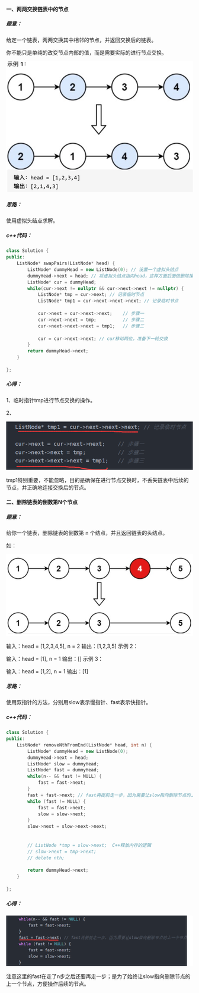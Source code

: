 #### 一、两两交换链表中的节点

##### 题意：

给定一个链表，两两交换其中相邻的节点，并返回交换后的链表。

你不能只是单纯的改变节点内部的值，而是需要实际的进行节点交换。

![1689131023003](.\images\1689131023003.png)

##### 思路：

使用虚拟头结点求解。

##### c++代码：

```c++
class Solution {
public:
    ListNode* swapPairs(ListNode* head) {
        ListNode* dummyHead = new ListNode(0); // 设置一个虚拟头结点
        dummyHead->next = head; // 将虚拟头结点指向head，这样方面后面做删除操作
        ListNode* cur = dummyHead;
        while(cur->next != nullptr && cur->next->next != nullptr) {
            ListNode* tmp = cur->next; // 记录临时节点
            ListNode* tmp1 = cur->next->next->next; // 记录临时节点

            cur->next = cur->next->next;    // 步骤一
            cur->next->next = tmp;          // 步骤二
            cur->next->next->next = tmp1;   // 步骤三
     
            cur = cur->next->next; // cur移动两位，准备下一轮交换
        }
        return dummyHead->next;
    }

};
```

##### 心得：

1、临时指针tmp进行节点交换的操作。

2、

![1689130946057](.\images\1689130946057.png)

tmp1特别重要，不能忽略，目的是确保在进行节点交换时，不丢失链表中后续的节点，并正确地连接交换后的节点。

#### 二、删除链表的倒数第N个节点

##### 题意：

给你一个链表，删除链表的倒数第 n 个结点，并且返回链表的头结点。

如：

![1689131099243](.\images\1689131099243.png)

输入：head = [1,2,3,4,5], n = 2 输出：[1,2,3,5] 示例 2：

输入：head = [1], n = 1 输出：[] 示例 3：

输入：head = [1,2], n = 1 输出：[1]

##### 思路：

使用双指针的方法，分别用slow表示慢指针、fast表示快指针。

##### c++代码：

```c++
class Solution {
public:
    ListNode* removeNthFromEnd(ListNode* head, int n) {
        ListNode* dummyHead = new ListNode(0);
        dummyHead->next = head;
        ListNode* slow = dummyHead;
        ListNode* fast = dummyHead;
        while(n-- && fast != NULL) {
            fast = fast->next;
        }
        fast = fast->next; // fast再提前走一步，因为需要让slow指向删除节点的上一个节点
        while (fast != NULL) {
            fast = fast->next;
            slow = slow->next;
        }
        slow->next = slow->next->next; 
        

        // ListNode *tmp = slow->next;  C++释放内存的逻辑
        // slow->next = tmp->next;
        // delete nth;
        
        return dummyHead->next;
    }

};
```

##### 心得：

![1689131219819](.\images\1689131219819.png)

注意这里的fast在走了n步之后还要再走一步；是为了始终让slow指向删除节点的上一个节点，方便操作后续的节点。
